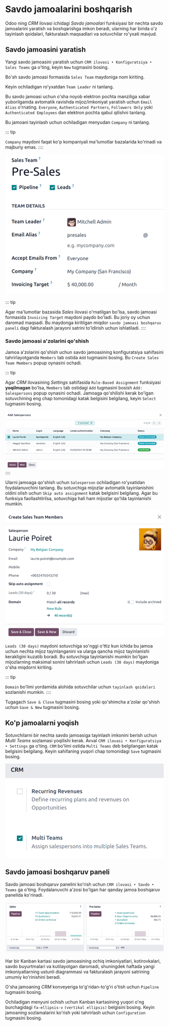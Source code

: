 # Savdo jamoalarini boshqarish

Odoo ning *CRM* ilovasi ichidagi *Savdo jamoalari* funksiyasi bir nechta 
savdo jamoalarini yaratish va boshqarishga imkon beradi, ularning har birida 
o'z tayinlash qoidalari, fakturalash maqsadlari va sotuvchilar ro'yxati mavjud.

## Savdo jamoasini yaratish

Yangi savdo jamoasini yaratish uchun 
`CRM ilovasi ‣ Konfiguratsiya ‣ Sales Teams` ga o'ting, 
keyin `New` tugmasini bosing.

Bo'sh savdo jamoasi formasida `Sales Team` 
maydoniga nom kiriting.

Keyin ochiladigan ro'yxatdan `Team Leader` ni tanlang.

Bu savdo jamoasi uchun o'sha noyob elektron pochta manziliga 
xabar yuborilganida avtomatik ravishda mijoz/imkoniyat yaratish 
uchun `Email Alias` o'rnating. 
`Everyone`, `Authenticated Partners`, 
`Followers Only` yoki 
`Authenticated Employees` dan elektron pochta 
qabul qilishni tanlang.

Bu jamoani tayinlash uchun ochiladigan menyudan 
`Company` ni tanlang.

::: tip

`Company` maydoni faqat ko'p kompaniyali 
ma'lumotlar bazalarida ko'rinadi va majburiy emas.
::::

![Yangi savdo jamoasi uchun sozlamalar sahifasi.](manage_sales_teams/sales-team-creation.png)

::: tip

Agar ma'lumotlar bazasida *Sales* ilovasi o'rnatilgan bo'lsa, 
savdo jamoasi formasida `Invoicing Target` 
maydoni paydo bo'ladi. Bu joriy oy uchun daromad maqsadi. 
Bu maydonga kiritilgan miqdor `savdo jamoasi boshqaruv paneli` 
dagi fakturalash jarayoni satrini to'ldirish uchun ishlatiladi.
::::

### Savdo jamoasi a'zolarini qo'shish

Jamoa a'zolarini qo'shish uchun savdo jamoasining konfiguratsiya 
sahifasini tahrirlayotganda `Members` tab 
ostida `Add` tugmasini bosing. Bu 
`Create Sales Team Members` popup oynasini ochadi.

::: tip

Agar *CRM* ilovasining *Settings* sahifasida 
`Rule-Based Assignment` funksiyasi **yoqilmagan** bo'lsa, 
`Members` tab ostidagi `Add` 
tugmasini bosish `Add: Salespersons` 
popup oynasini ochadi. Jamoaga qo'shilishi kerak bo'lgan 
sotuvchining eng chap tomonidagi katak belgisini belgilang, 
keyin `Select` tugmasini bosing.

![Yangi savdo jamoasidagi Add: Salespersons popup oynasi.](manage_sales_teams/add-salespersons.png)
::::

Ularni jamoaga qo'shish uchun `Salesperson` 
ochiladigan ro'yxatidan foydalanuvchini tanlang. Bu sotuvchiga 
mijozlar avtomatik tayinlanishini oldini olish uchun 
`Skip auto assignment` katak belgisini belgilang. 
Agar bu funksiya faollashtirilsa, sotuvchiga hali ham 
mijozlar qo'lda tayinlanishi mumkin.

![Create Sales Team Members popup oynasi.](manage_sales_teams/create-sales-team-members.png)

`Leads (30 days)` maydoni sotuvchiga 
so'nggi o'ttiz kun ichida bu jamoa uchun nechta mijoz 
tayinlanganini va ularga qancha mijoz tayinlanishi kerakligini 
kuzatib boradi. Bu sotuvchiga tayinlanishi mumkin bo'lgan 
mijozlarning maksimal sonini tahrirlash uchun 
`Leads (30 days)` maydoniga 
o'sha miqdorni kiriting.

::: tip

`Domain` bo'limi yordamida alohida 
sotuvchilar uchun `tayinlash qoidalari` 
sozlanishi mumkin.
::::

Tugagach `Save & Close` tugmasini bosing 
yoki qo'shimcha a'zolar qo'shish uchun 
`Save & New` tugmasini bosing.

## Ko'p jamoalarni yoqish

Sotuvchilarni bir nechta savdo jamoasiga tayinlash imkonini berish 
uchun *Multi Teams* sozlamasi yoqilishi kerak. Avval 
`CRM ilovasi ‣ Konfiguratsiya ‣ Settings` ga o'ting. 
`CRM` bo'limi ostida `Multi Teams` 
deb belgilangan katak belgisini belgilang. Keyin sahifaning 
yuqori chap tomonidagi `Save` tugmasini bosing.

![Multi Teams sozlamasi yoqilgan CRM ilovasining sozlamalar sahifasi.](manage_sales_teams/enable-multi-teams.png)

## Savdo jamoasi boshqaruv paneli

Savdo jamoasi boshqaruv panelini ko'rish uchun 
`CRM ilovasi ‣ Savdo ‣ Teams` ga o'ting. 
Foydalanuvchi a'zosi bo'lgan har qanday jamoa 
boshqaruv panelida ko'rinadi.

![CRM ilovasidagi savdo jamoalari boshqaruv paneli.](manage_sales_teams/sales-teams-dashboard.png)

Har bir Kanban kartasi savdo jamoasining ochiq imkoniyatlari, 
kotirovkalari, savdo buyurtmalari va kutilayotgan daromadi, 
shuningdek haftada yangi imkoniyatlarning ustunli diagrammasi 
va fakturalash jarayoni satrining umumiy ko'rinishini beradi.

O'sha jamoaning *CRM* konveyeriga to'g'ridan-to'g'ri o'tish 
uchun `Pipeline` tugmasini bosing.

Ochiladigan menyuni ochish uchun Kanban kartasining yuqori 
o'ng burchagidagi `fa-ellipsis-v` 
`(vertikal ellipsis)` belgisini bosing. Keyin jamoaning 
sozlamalarini ko'rish yoki tahrirlash uchun 
`Configuration` tugmasini bosing.
